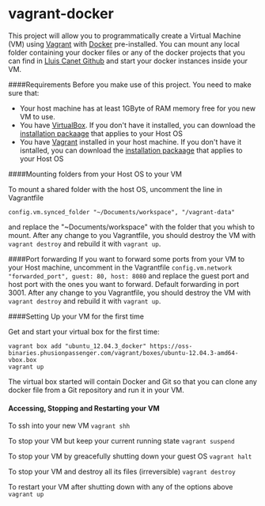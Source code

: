 vagrant-docker
==============

This project will allow you to programmatically create a Virtual Machine (VM) using [Vagrant](http://www.vagrantup.com/) with [Docker](http://www.docker.io/) pre-installed.
You can mount any local folder containing your docker files or any of the docker projects that you can find in [Lluis Canet Github](https://github.com/lluiscanet?tab=repositories) and start your docker instances inside your VM.

####Requirements
Before you make use of this project. You need to make sure that:
* Your host machine has at least 1GByte of RAM memory free for you new VM to use.
* You have [VirtualBox](https://www.virtualbox.org). If you don't have it installed, you can download the [installation packaage](https://www.virtualbox.org/wiki/Downloads) that applies to your Host OS
* You have [Vagrant](http://www.vagrantup.com/) installed in your host machine. If you don't have it isntalled, you can download the [installation packaage](http://www.vagrantup.com/downloads.html) that applies to your Host OS

####Mounting folders from your Host OS to your VM

To mount a shared folder with the host OS, uncomment the line in Vagrantfile
```
config.vm.synced_folder "~/Documents/workspace", "/vagrant-data"
```
and replace the "~Documents/workspace" with the folder that you whish to mount.
After any change to you Vagrantfile, you should destroy the VM with ```vagrant destroy``` and rebuild it with ```vagrant up```.

####Port forwarding
If you want to forward some ports from your VM to your Host machine, uncomment in the Vagrantfile
```config.vm.network "forwarded_port", guest: 80, host: 8080``` and replace the guest port and host port with the ones you want to forward. Default forwarding in port 3001. After any change to you Vagrantfile, you should destroy the VM with ```vagrant destroy``` and rebuild it with ```vagrant up```.

####Setting Up your VM for the first time

Get and start your virtual box for the first time:

```
vagrant box add "ubuntu_12.04.3_docker" https://oss-binaries.phusionpassenger.com/vagrant/boxes/ubuntu-12.04.3-amd64-vbox.box
vagrant up
```

The virtual box started will contain Docker and Git so that you can clone any docker file from a Git repository and run it in your VM.

#### Accessing, Stopping and Restarting your VM
To ssh into your new VM
```vagrant shh```

To stop your VM but keep your current running state
```vagrant suspend```

To stop your VM by greacefully shutting down your guest OS
```vagrant halt```

To stop your VM and destroy all its files (irreversible)
```vagrant destroy```

To restart your VM after shutting down with any of the options above
```vagrant up``` 


